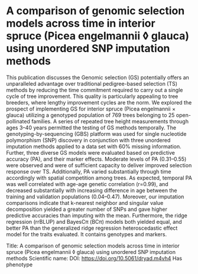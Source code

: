 # A comparison of genomic selection models across time in interior spruce (Picea engelmannii ◊ glauca) using unordered SNP imputation methods

This publication discusses the Genomic selection (GS) potentially offers an unparalleled advantage over traditional pedigree-based selection (TS) methods by reducing the time commitment required to carry out a single cycle of tree improvement. This quality is particularly appealing to tree breeders, where lengthy improvement cycles are the norm. We explored the prospect of implementing GS for interior spruce (Picea engelmannii × glauca) utilizing a genotyped population of 769 trees belonging to 25 open-pollinated families. A series of repeated tree height measurements through ages 3–40 years permitted the testing of GS methods temporally. The genotyping-by-sequencing (GBS) platform was used for single nucleotide polymorphism (SNP) discovery in conjunction with three unordered imputation methods applied to a data set with 60% missing information. Further, three diverse GS models were evaluated based on predictive accuracy (PA), and their marker effects. Moderate levels of PA (0.31–0.55) were observed and were of sufficient capacity to deliver improved selection response over TS. Additionally, PA varied substantially through time accordingly with spatial competition among trees. As expected, temporal PA was well correlated with age-age genetic correlation (r=0.99), and decreased substantially with increasing difference in age between the training and validation populations (0.04–0.47). Moreover, our imputation comparisons indicate that k-nearest neighbor and singular value decomposition yielded a greater number of SNPs and gave higher predictive accuracies than imputing with the mean. Furthermore, the ridge regression (rrBLUP) and BayesCπ (BCπ) models both yielded equal, and better PA than the generalized ridge regression heteroscedastic effect model for the traits evaluated.
It contains  genotypes and  markers.

Title: A comparison of genomic selection models across time in interior spruce (Picea engelmannii ◊ glauca) using unordered SNP imputation methods
Scientific name: 
DOI: https://doi.org/10.5061/dryad.m4vh4
Has phenotype 

